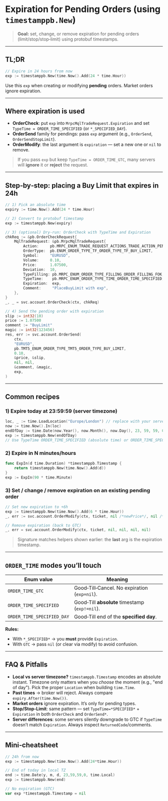 # Expiration for Pending Orders (using `timestamppb.New`)

> **Goal:** set, change, or remove expiration for pending orders (limit/stop/stop‑limit) using protobuf timestamps.

---

## TL;DR

```go
// Expire in 24 hours from now
exp := timestamppb.New(time.Now().Add(24 * time.Hour))
```

Use this `exp` when creating or modifying **pending** orders. Market orders ignore expiration.

---

## Where expiration is used

* **OrderCheck**: put `exp` into `MrpcMqlTradeRequest.Expiration` and set `TypeTime = ORDER_TIME_SPECIFIED` (or `*_SPECIFIED_DAY`).
* **OrderSend** family for pendings: pass `exp` argument (e.g., `OrderSend`, `OrderSendStopLimit`).
* **OrderModify**: the last argument is `expiration` — set a new one or `nil` to remove.

> If you pass `exp` but keep `TypeTime = ORDER_TIME_GTC`, many servers will **ignore** it or **reject** the request.

---

## Step‑by‑step: placing a Buy Limit that expires in 24h

```go
// 1) Pick an absolute time
expiry := time.Now().Add(24 * time.Hour)

// 2) Convert to protobuf timestamp
exp := timestamppb.New(expiry)

// 3) (optional) Dry‑run: OrderCheck with TypeTime and Expiration
chkReq := &pb.OrderCheckRequest{
    MqlTradeRequest: &pb.MrpcMqlTradeRequest{
        Action:     pb.MRPC_ENUM_TRADE_REQUEST_ACTIONS_TRADE_ACTION_PENDING,
        OrderType:  pb.ENUM_ORDER_TYPE_TF_ORDER_TYPE_TF_BUY_LIMIT,
        Symbol:     "EURUSD",
        Volume:     0.10,
        Price:      1.07500,
        Deviation:  10,
        TypeFilling: pb.MRPC_ENUM_ORDER_TYPE_FILLING_ORDER_FILLING_FOK,
        TypeTime:    pb.MRPC_ENUM_ORDER_TYPE_TIME_ORDER_TIME_SPECIFIED,
        Expiration:  exp,
        Comment:     "PlaceBuyLimit with exp",
    },
}
_, _ = svc.account.OrderCheck(ctx, chkReq)

// 4) Send the pending order with expiration
slip := int32(10)
price := 1.07500
comment := "BuyLimit"
magic := int32(123456)
res, err := svc.account.OrderSend(
    ctx,
    "EURUSD",
    pb.TMT5_ENUM_ORDER_TYPE_TMT5_ORDER_TYPE_BUY_LIMIT,
    0.10,
    &price, &slip,
    nil, nil,
    &comment, &magic,
    exp,
)
```

---

## Common recipes

### 1) Expire **today at 23:59:59** (server timezone)

```go
loc, _ := time.LoadLocation("Europe/London") // replace with your server TZ if known
now := time.Now().In(loc)
endOfDay := time.Date(now.Year(), now.Month(), now.Day(), 23, 59, 59, 0, loc)
exp := timestamppb.New(endOfDay)
// Use TypeTime ORDER_TIME_SPECIFIED (absolute time) or ORDER_TIME_SPECIFIED_DAY if supported/required
```

### 2) Expire **in N minutes/hours**

```go
func ExpIn(d time.Duration) *timestamppb.Timestamp {
    return timestamppb.New(time.Now().Add(d))
}
exp := ExpIn(90 * time.Minute)
```

### 3) Set / change / remove expiration on an **existing** pending order

```go
// Set new expiration to +6h
exp := timestamppb.New(time.Now().Add(6 * time.Hour))
_, err := svc.account.OrderModify(ctx, ticket, nil /*newPrice*/, nil /*SL*/, nil /*TP*/, exp)

// Remove expiration (back to GTC)
_, err = svc.account.OrderModify(ctx, ticket, nil, nil, nil, nil)
```

> Signature matches helpers shown earlier: the **last** arg is the expiration timestamp.

---

## `ORDER_TIME` modes you’ll touch

| Enum value                 | Meaning                                        |
| -------------------------- | ---------------------------------------------- |
| `ORDER_TIME_GTC`           | Good‑Till‑Cancel. No expiration (`exp=nil`).   |
| `ORDER_TIME_SPECIFIED`     | Good‑Till **absolute** timestamp (`exp!=nil`). |
| `ORDER_TIME_SPECIFIED_DAY` | Good‑Till end of the **specified day**.        |

**Rules:**

* With `*_SPECIFIED*` → you **must** provide `Expiration`.
* With `GTC` → pass `nil` (or clear via modify) to avoid confusion.

---

## FAQ & Pitfalls

* **Local vs server timezone?** `timestamppb.Timestamp` encodes an absolute instant. Timezone only matters when you *choose* the moment (e.g., "end of day"). Pick the proper `Location` when building `time.Time`.
* **Past times** → broker will reject. Always compare `expiry.After(time.Now())`.
* **Market orders** ignore expiration. It’s only for pending types.
* **Stop/Stop‑Limit**: same pattern — set `TypeTime=*SPECIFIED*` + `Expiration` in both `OrderCheck` and `OrderSend*`.
* **Server differences**: some servers silently downgrade to GTC if `TypeTime` doesn’t match `Expiration`. Always inspect `ReturnedCode`/comments.

---

## Mini‑cheatsheet

```go
// 24h from now
exp := timestamppb.New(time.Now().Add(24*time.Hour))

// End of today in local TZ
end := time.Date(y, m, d, 23,59,59,0, time.Local)
exp := timestamppb.New(end)

// No expiration (GTC)
var exp *timestamppb.Timestamp = nil
```
